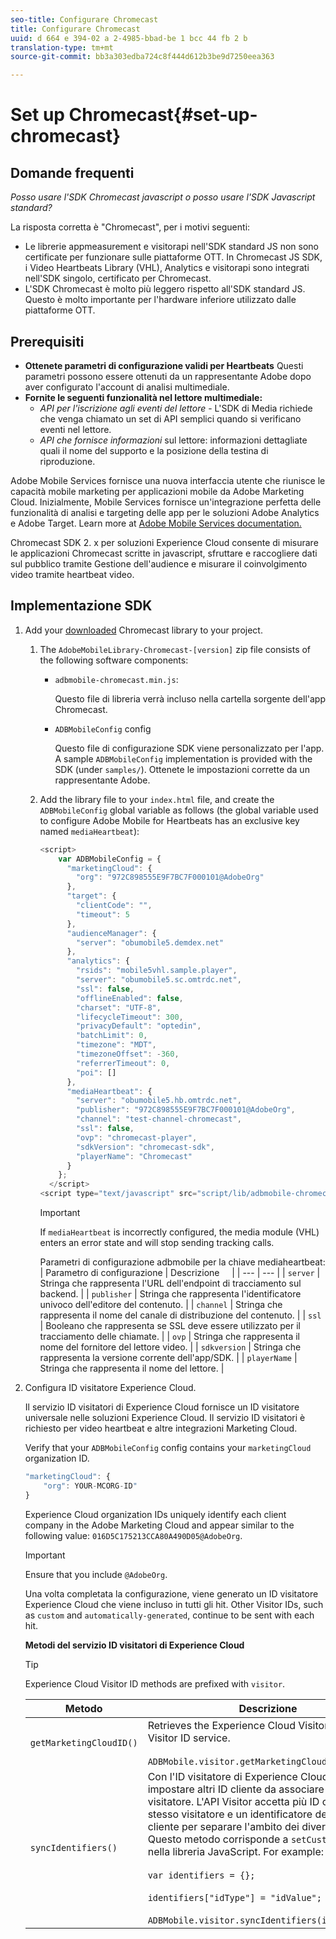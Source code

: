 ```yaml
---
seo-title: Configurare Chromecast
title: Configurare Chromecast
uuid: d 664 e 394-02 a 2-4985-bbad-be 1 bcc 44 fb 2 b
translation-type: tm+mt
source-git-commit: bb3a303edba724c8f444d612b3be9d7250eea363

---
```



# Set up Chromecast{#set-up-chromecast}

## Domande frequenti

_Posso usare l'SDK Chromecast javascript o posso usare l'SDK Javascript standard?_

La risposta corretta è "Chromecast", per i motivi seguenti:
* Le librerie appmeasurement e visitorapi nell'SDK standard JS non sono certificate per funzionare sulle piattaforme OTT. In Chromecast JS SDK, i Video Heartbeats Library (VHL), Analytics e visitorapi sono integrati nell'SDK singolo, certificato per Chromecast.
* L'SDK Chromecast è molto più leggero rispetto all'SDK standard JS. Questo è molto importante per l'hardware inferiore utilizzato dalle piattaforme OTT.

## Prerequisiti

* **Ottenete parametri di configurazione validi per Heartbeats**
Questi parametri possono essere ottenuti da un rappresentante Adobe dopo aver configurato l'account di analisi multimediale.
* **Fornite le seguenti funzionalità nel lettore multimediale:**
   * *API per l'iscrizione agli eventi del lettore* - L'SDK di Media richiede che venga chiamato un set di API semplici quando si verificano eventi nel lettore.
   * *API che fornisce informazioni* sul lettore: informazioni dettagliate quali il nome del supporto e la posizione della testina di riproduzione.

Adobe Mobile Services fornisce una nuova interfaccia utente che riunisce le capacità mobile marketing per applicazioni mobile da Adobe Marketing Cloud. Inizialmente, Mobile Services fornisce un'integrazione perfetta delle funzionalità di analisi e targeting delle app per le soluzioni Adobe Analytics e Adobe Target. Learn more at [Adobe Mobile Services documentation.](https://marketing.adobe.com/resources/help/en_US/mobile/)

Chromecast SDK 2. x per soluzioni Experience Cloud consente di misurare le applicazioni Chromecast scritte in javascript, sfruttare e raccogliere dati sul pubblico tramite Gestione dell'audience e misurare il coinvolgimento video tramite heartbeat video.

## Implementazione SDK

1. Add your [downloaded](../../sdk-implement/download-sdks.md#section_551A10AD7880426BB29AE52482BB4211) Chromecast library to your project.

   1. The `AdobeMobileLibrary-Chromecast-[version]` zip file consists of the following software components:

      * `adbmobile-chromecast.min.js`:

         Questo file di libreria verrà incluso nella cartella sorgente dell'app Chromecast.

      * `ADBMobileConfig` config

         Questo file di configurazione SDK viene personalizzato per l'app. A sample `ADBMobileConfig` implementation is provided with the SDK (under `samples/`). Ottenete le impostazioni corrette da un rappresentante Adobe.
   1. Add the library file to your `index.html` file, and create the `ADBMobileConfig` global variable as follows (the global variable used to configure Adobe Mobile for Heartbeats has an exclusive key named `mediaHeartbeat`):

      ```js
      <script> 
          var ADBMobileConfig = { 
            "marketingCloud": { 
              "org": "972C898555E9F7BC7F000101@AdobeOrg" 
            }, 
            "target": { 
              "clientCode": "", 
              "timeout": 5 
            }, 
            "audienceManager": { 
              "server": "obumobile5.demdex.net" 
            }, 
            "analytics": { 
              "rsids": "mobile5vhl.sample.player", 
              "server": "obumobile5.sc.omtrdc.net", 
              "ssl": false, 
              "offlineEnabled": false, 
              "charset": "UTF-8", 
              "lifecycleTimeout": 300, 
              "privacyDefault": "optedin", 
              "batchLimit": 0, 
              "timezone": "MDT", 
              "timezoneOffset": -360, 
              "referrerTimeout": 0, 
              "poi": [] 
            }, 
            "mediaHeartbeat": { 
              "server": "obumobile5.hb.omtrdc.net", 
              "publisher": "972C898555E9F7BC7F000101@AdobeOrg", 
              "channel": "test-channel-chromecast", 
              "ssl": false, 
              "ovp": "chromecast-player", 
              "sdkVersion": "chromecast-sdk", 
              "playerName": "Chromecast" 
            } 
          }; 
        </script> 
      <script type="text/javascript" src="script/lib/adbmobile-chromecast.min.js"></script>
      ```

      >[!IMPORTANT]
      >
      >If `mediaHeartbeat` is incorrectly configured, the media module (VHL) enters an error state and will stop sending tracking calls.

      Parametri di configurazione adbmobile per la chiave mediaheartbeat:
   | Parametro di configurazione | Descrizione     |
   | --- | --- |
   | `server` | Stringa che rappresenta l'URL dell'endpoint di tracciamento sul backend. |
   | `publisher` | Stringa che rappresenta l'identificatore univoco dell'editore del contenuto. |
   | `channel` | Stringa che rappresenta il nome del canale di distribuzione del contenuto. |
   | `ssl` | Booleano che rappresenta se SSL deve essere utilizzato per il tracciamento delle chiamate. |
   | `ovp` | Stringa che rappresenta il nome del fornitore del lettore video. |
   | `sdkversion` | Stringa che rappresenta la versione corrente dell'app/SDK. |
   | `playerName` | Stringa che rappresenta il nome del lettore. |


1. Configura ID visitatore Experience Cloud.

   Il servizio ID visitatori di Experience Cloud fornisce un ID visitatore universale nelle soluzioni Experience Cloud. Il servizio ID visitatori è richiesto per video heartbeat e altre integrazioni Marketing Cloud.

   Verify that your `ADBMobileConfig` config contains your `marketingCloud` organization ID.

   ```js
   "marketingCloud": { 
       "org": YOUR-MCORG-ID" 
   }
   ```

   Experience Cloud organization IDs uniquely identify each client company in the Adobe Marketing Cloud and appear similar to the following value: `016D5C175213CCA80A490D05@AdobeOrg`.

   >[!IMPORTANT]
   >
   >Ensure that you include `@AdobeOrg`.

   Una volta completata la configurazione, viene generato un ID visitatore Experience Cloud che viene incluso in tutti gli hit. Other Visitor IDs, such as `custom` and `automatically-generated`, continue to be sent with each hit.

   **Metodi del servizio ID visitatori di Experience Cloud**

   >[!TIP]
   >
   >Experience Cloud Visitor ID methods are prefixed with `visitor`.

   | Metodo | Descrizione |
   | --- | --- |
   | `getMarketingCloudID()` | Retrieves the Experience Cloud Visitor ID from the Visitor ID service.  <br/><br/>`ADBMobile.visitor.getMarketingCloudID();` |
   | `syncIdentifiers()` | Con l'ID visitatore di Experience Cloud, puoi impostare altri ID cliente da associare a ogni visitatore. L'API Visitor accetta più ID cliente per lo stesso visitatore e un identificatore del tipo di cliente per separare l'ambito dei diversi ID cliente. Questo metodo corrisponde a `setCustomerIDs()` nella libreria JavaScript.  For example: <br/><br/>`var identifiers = {};` <br/><br/>`identifiers["idType"] = "idValue";` <br/><br/>`ADBMobile.visitor.syncIdentifiers(identifiers);` |


<!--   **Postbacks -** For more information about configuring postbacks, see [Configure Postbacks.](https://marketing.adobe.com/resources/help/en_US/mobile/signals_.html) -->

